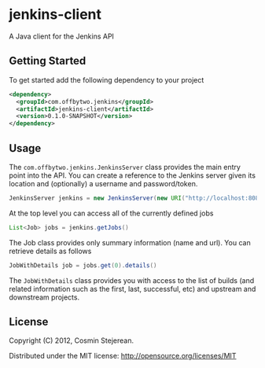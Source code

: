 # jenkins-client

A Java client for the Jenkins API

## Getting Started

To get started add the following dependency to your project

```xml
<dependency>
  <groupId>com.offbytwo.jenkins</groupId>
  <artifactId>jenkins-client</artifactId>
  <version>0.1.0-SNAPSHOT</version>
</dependency>
```

## Usage

The `com.offbytwo.jenkins.JenkinsServer` class provides the main entry
point into the API. You can create a reference to the Jenkins server
given its location and (optionally) a username and password/token.

```java
JenkinsServer jenkins = new JenkinsServer(new URI("http://localhost:8080/jenkins"), "admin", "password")
```

At the top level you can access all of the currently defined jobs

```java
List<Job> jobs = jenkins.getJobs()
```

The Job class provides only summary information (name and url). You can retrieve details as follows

```java
JobWithDetails job = jobs.get(0).details()
```

The `JobWithDetails` class provides you with access to the list of
builds (and related information such as the first, last, successful,
etc) and upstream and downstream projects.

## License

Copyright (C) 2012, Cosmin Stejerean.

Distributed under the MIT license: http://opensource.org/licenses/MIT
